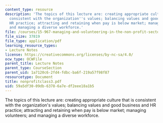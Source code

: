 ```yaml
---
content_type: resource
description: 'The topics of this lecture are: creating appropriate culture that is
  consistent with the organization''s values; balancing values and good business and
  HR practice; attracting and retaining when pay is below market; managing volunteers;
  and managing a diverse workforce.'
file: /courses/15-967-managing-and-volunteering-in-the-non-profit-sector-spring-2005/59a5df3009db63786a7edf2eee18a1b5_nonprofitclass3.pdf
file_size: 37819
file_type: application/pdf
learning_resource_types:
- Lecture Notes
license: https://creativecommons.org/licenses/by-nc-sa/4.0/
ocw_type: OCWFile
parent_title: Lecture Notes
parent_type: CourseSection
parent_uid: 1a7120c6-2fd4-fdbc-ba6f-219a57f98f87
resourcetype: Document
title: nonprofitclass3.pdf
uid: 59a5df30-09db-6378-6a7e-df2eee18a1b5
---
```

The topics of this lecture are: creating appropriate culture that is consistent with the organization's values; balancing values and good business and HR practice; attracting and retaining when pay is below market; managing volunteers; and managing a diverse workforce.